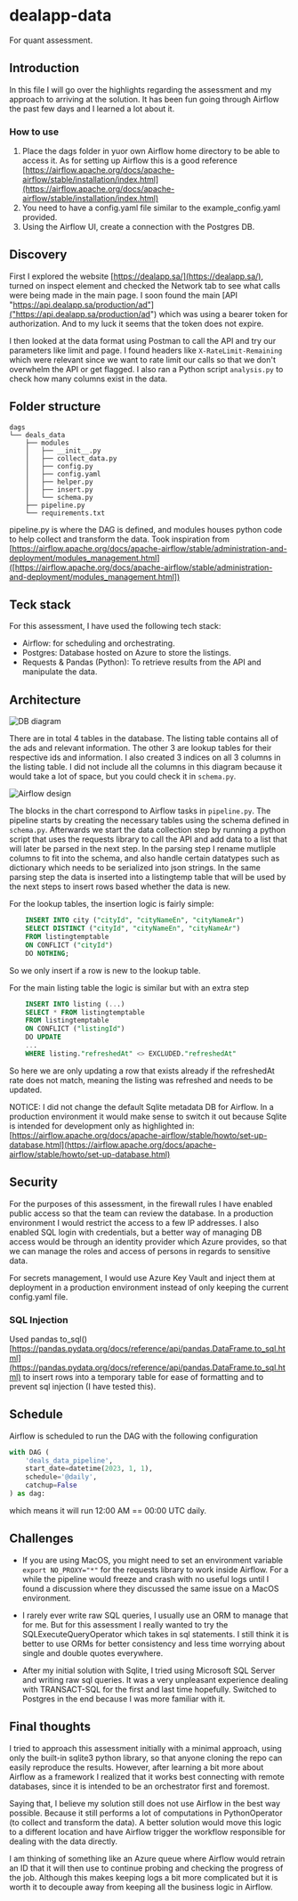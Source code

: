 # dealapp-data
For quant assessment.

## Introduction
In this file I will go over the highlights regarding the assessment and my approach to arriving at the solution. It has been fun going through Airflow the past few days and I learned a lot about it.

### How to use
1. Place the dags folder in yuor own Airflow home directory to be able to access it. As for setting up Airflow this is a good reference [https://airflow.apache.org/docs/apache-airflow/stable/installation/index.html](https://airflow.apache.org/docs/apache-airflow/stable/installation/index.html)
2. You need to have a config.yaml file similar to the example_config.yaml provided.
3. Using the Airflow UI, create a connection with the Postgres DB.

## Discovery
First I explored the website [https://dealapp.sa/](https://dealapp.sa/), turned on inspect element and checked the Network tab to see what calls were being made in the main page. I soon found the main [API "https://api.dealapp.sa/production/ad"]("https://api.dealapp.sa/production/ad") which was using a bearer token for authorization. And to my luck it seems that the token does not expire. 

I then looked at the data format using Postman to call the API and try our parameters like limit and page. I found headers like ```X-RateLimit-Remaining``` which were relevant since we want to rate limit our calls so that we don't overwhelm the API or get flagged. I also ran a Python script `analysis.py` to check how many columns exist in the data.

## Folder structure
```
dags
└── deals_data
    ├── modules
    │   ├── __init__.py
    │   ├── collect_data.py
    │   ├── config.py
    │   ├── config.yaml 
    │   ├── helper.py
    │   ├── insert.py
    │   └── schema.py
    ├── pipeline.py
    └── requirements.txt
```
pipeline.py is where the DAG is defined, and modules houses python code to help collect and transform the data.
Took inspiration from [https://airflow.apache.org/docs/apache-airflow/stable/administration-and-deployment/modules_management.html]([https://airflow.apache.org/docs/apache-airflow/stable/administration-and-deployment/modules_management.html])

## Teck stack
For this assessment, I have used the following tech stack:
- Airflow: for scheduling and orchestrating.
- Postgres: Database hosted on Azure to store the listings.
- Requests & Pandas (Python): To retrieve results from the API and manipulate the data.

## Architecture
![DB diagram](https://github.com/mhalhamdan/dealapp-data/assets/48159946/207527d0-444a-461a-b9bc-0a5ab6d573cf)

There are in total 4 tables in the database. The listing table contains all of the ads and relevant information. The other 3 are lookup tables for their respective ids and information. I also created 3 indices on all 3 columns in the listing table. I did not include all the columns in this diagram because it would take a lot of space, but you could check it in `schema.py`.

![Airflow design](https://github.com/mhalhamdan/dealapp-data/assets/48159946/1de7a73f-d1b1-49d3-b9b1-c37eac07b440)

The blocks in the chart correspond to Airflow tasks in `pipeline.py`. The pipeline starts by creating the necessary tables using the schema defined in `schema.py`. Afterwards we start the data collection step by running a python script that uses the requests library to call the API and add data to a list that will later be parsed in the next step. In the parsing step I rename mutliple columns to fit into the schema, and also handle certain datatypes such as dictionary which needs to be serialized into json strings. In the same parsing step the data is inserted into a listingtemp table that will be used by the next steps to insert rows based whether the data is new. 

For the lookup tables, the insertion logic is fairly simple:
```sql
    INSERT INTO city ("cityId", "cityNameEn", "cityNameAr") 
    SELECT DISTINCT ("cityId", "cityNameEn", "cityNameAr")
    FROM listingtemptable
    ON CONFLICT ("cityId") 
    DO NOTHING;
```
So we only insert if a row is new to the lookup table.

For the main listing table the logic is similar but with an extra step
```sql
    INSERT INTO listing (...)
    SELECT * FROM listingtemptable
    FROM listingtemptable
    ON CONFLICT ("listingId") 
    DO UPDATE
    ...
    WHERE listing."refreshedAt" <> EXCLUDED."refreshedAt"
```
So here we are only updating a row that exists already if the refreshedAt rate does not match, meaning the listing was refreshed and needs to be updated.

NOTICE: I did not change the default Sqlite metadata DB for Airflow. In a production environment it would make sense to switch it out because Sqlite is intended for development only as highlighted in: [https://airflow.apache.org/docs/apache-airflow/stable/howto/set-up-database.html](https://airflow.apache.org/docs/apache-airflow/stable/howto/set-up-database.html)

## Security

For the purposes of this assessment, in the firewall rules I have enabled public access so that the team can review the database. In a production environment I would restrict the access to a few IP addresses. I also enabled SQL login with credentials, but a better way of managing DB access would be through an identity provider which Azure provides, so that we can manage the roles and access of persons in regards to sensitive data.

For secrets management, I would use Azure Key Vault and inject them at deployment in a production environment instead of only keeping the current config.yaml file. 

### SQL Injection
Used pandas to_sql() [https://pandas.pydata.org/docs/reference/api/pandas.DataFrame.to_sql.html](https://pandas.pydata.org/docs/reference/api/pandas.DataFrame.to_sql.html) to insert rows into a temporary table for ease of formatting and to prevent sql injection (I have tested this). 

## Schedule 
Airflow is scheduled to run the DAG with the following configuration
```python
with DAG (
    'deals_data_pipeline', 
    start_date=datetime(2023, 1, 1), 
    schedule='@daily',
    catchup=False
) as dag:
```
which means it will run 12:00 AM == 00:00 UTC daily.

## Challenges

- If you are using MacOS, you might need to set an environment variable ```export NO_PROXY="*"``` for the requests library to work inside Airflow. For a while the pipeline would freeze and crash with no useful logs until I found a discussion where they discussed the same issue on a MacOS environment.

- I rarely ever write raw SQL queries, I usually use an ORM to manage that for me. But for this assessment I really wanted to try the SQLExecuteQueryOperator which takes in sql statements. I still think it is better to use ORMs for better consistency and less time worrying about single and double quotes everywhere.
  
- After my initial solution with Sqlite, I tried using Microsoft SQL Server and writing raw sql queries. It was a very unpleasant experience dealing with TRANSACT-SQL for the first and last time hopefully. Switched to Postgres in the end because I was more familiar with it.

## Final thoughts
I tried to approach this assessment initially with a minimal approach, using only the built-in sqlite3 python library, so that anyone cloning the repo can easily reproduce the results. However, after learning a bit more about Airflow as a framework I realized that it works best connecting with remote databases, since it is intended to be an orchestrator first and foremost. 

Saying that, I believe my solution still does not use Airflow in the best way possible. Because it still performs a lot of computations in PythonOperator (to collect and transform the data). A better solution would move this logic to a different location and have Airflow trigger the workflow responsible for dealing with the data directly.

I am thinking of something like an Azure queue where Airflow would retrain an ID that it will then use to continue probing and checking the progress of the job. Although this makes keeping logs a bit more complicated but it is worth it to decouple away from keeping all the business logic in Airflow.

